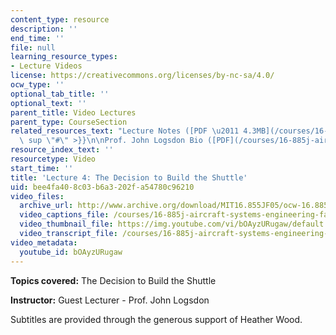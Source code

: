 ```yaml
---
content_type: resource
description: ''
end_time: ''
file: null
learning_resource_types:
- Lecture Videos
license: https://creativecommons.org/licenses/by-nc-sa/4.0/
ocw_type: ''
optional_tab_title: ''
optional_text: ''
parent_title: Video Lectures
parent_type: CourseSection
related_resources_text: "Lecture Notes ([PDF \u2011 4.3MB](/courses/16-885j-aircraft-systems-engineering-fall-2005/resources/logsdn_lec_notes)){{<\
  \ sup \"#\" >}}\n\nProf. John Logsdon Bio ([PDF](/courses/16-885j-aircraft-systems-engineering-fall-2005/resources/logsdon_bio))"
resource_index_text: ''
resourcetype: Video
start_time: ''
title: 'Lecture 4: The Decision to Build the Shuttle'
uid: bee4fa40-8c03-b6a3-202f-a54780c96210
video_files:
  archive_url: http://www.archive.org/download/MIT16.855JF05/ocw-16.885-20sep2005-220k.mp4
  video_captions_file: /courses/16-885j-aircraft-systems-engineering-fall-2005/c801c65822625eccb7c73cb79418f543_bOAyzURugaw.vtt
  video_thumbnail_file: https://img.youtube.com/vi/bOAyzURugaw/default.jpg
  video_transcript_file: /courses/16-885j-aircraft-systems-engineering-fall-2005/2f1f2d91a867075bd2425cd1cc6ee29f_bOAyzURugaw.pdf
video_metadata:
  youtube_id: bOAyzURugaw
---
```


**Topics covered:** The Decision to Build the Shuttle

**Instructor:** Guest Lecturer - Prof. John Logsdon

Subtitles are provided through the generous support of Heather Wood.

